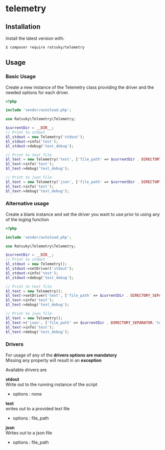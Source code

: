 # telemetry

## Installation

Install the latest version with:

```bash
$ composer require ratsuky/telemetry
```

## Usage

### Basic Usage

Create a new instance of the Telemetry class providing the driver and the needed options for each driver.

```php
<?php

include 'vendor/autoload.php';

use Ratsuky\Telemetry\Telemetry;

$currentDir = __DIR__;
// Print to stdout
$l_stdout = new Telemetry('stdout');
$l_stdout->info('test');
$l_stdout->debug('test_debug');

// Print to text file
$l_text = new Telemetry('text', ['file_path' => $currentDir . DIRECTORY_SEPARATOR.'telemetry.log']);
$l_text->info('test');
$l_text->debug('test_debug');

// Print to json file
$l_text = new Telemetry('json', ['file_path' => $currentDir . DIRECTORY_SEPARATOR.'telemetry.json']);
$l_text->info('test');
$l_text->debug('test_debug');

```

### Alternative usage
Create a blank instance and set the driver you want to use prior to using any of the loging function
```php
<?php

include 'vendor/autoload.php';

use Ratsuky\Telemetry\Telemetry;

$currentDir = __DIR__;
// Print to stdout
$l_stdout = new Telemetry();
$l_stdout->setDriver('stdout');
$l_stdout->info('test');
$l_stdout->debug('test_debug');

// Print to text file
$l_text = new Telemetry();
$l_text->setDriver('text', ['file_path' => $currentDir . DIRECTORY_SEPARATOR.'telemetry.log']);
$l_text->info('test');
$l_text->debug('test_debug');

// Print to json file
$l_text = new Telemetry();
$l_text->('json', ['file_path' => $currentDir . DIRECTORY_SEPARATOR.'telemetry.json']);
$l_text->info('test');
$l_text->debug('test_debug');

```
### Drivers

For usage of any of the **drivers options are mandatory**  
Missing any property will result in an **exception**

Available drivers are 

**stdout**  
Write out to the running instance of the script
- options : none 


**text**  
writes out to a provided text file
- options : file_path

**json**  
Writes out to a json file
- options : file_path